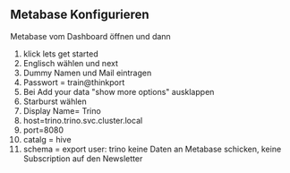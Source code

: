 ## Metabase Konfigurieren

Metabase vom Dashboard öffnen und dann

1. klick lets get started
2. Englisch wählen und next
3. Dummy Namen und Mail eintragen
4. Passwort = train@thinkport
5. Bei Add your data "show more options" ausklappen
6. Starburst wählen
7. Display Name= Trino
8. host=trino.trino.svc.cluster.local
9. port=8080
10. catalg = hive
11. schema = export
    user: trino
    keine Daten an Metabase schicken, keine Subscription auf den Newsletter
